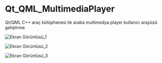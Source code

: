 # Qt_QML_MultimediaPlayer
Qt/QML C++ araç kütüphanesi ile araba multimedya player kullanıcı arayüzü geliştirme

![Ekran Görüntüsü_1](https://github.com/serhatgnl/Qt_QML_MultimediaPlayer/assets/151748732/dd3df053-4563-4c3c-b580-63cf9256daeb)

![Ekran Görüntüsü_2](https://github.com/serhatgnl/Qt_QML_MultimediaPlayer/assets/151748732/3e791b7d-28eb-4637-96a5-c63400a98c83)

![Ekran Görüntüsü_3](https://github.com/serhatgnl/Qt_QML_MultimediaPlayer/assets/151748732/2fdfe6c3-ac34-41db-9853-b0df7b2f445c)

